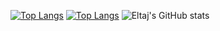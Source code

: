 [![Top Langs](https://github-readme-stats.vercel.app/api/top-langs/?username=EltajGafarli&langs_count=8&theme=radical)](https://github.com/eltajgafarli/github-readme-stats)
[![Top Langs](https://github-readme-stats.vercel.app/api/top-langs/?username=EltajGafarli&layout=compact&theme=radical)](https://github.com/eltajgafarli/github-readme-stats)
![Eltaj's GitHub stats](https://github-readme-stats.vercel.app/api?username=EltajGafarli&show_icons=true&theme=radical)
